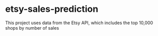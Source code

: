 # etsy-sales-prediction
This project uses data from the Etsy API, which includes the top 10,000 shops by number of sales
